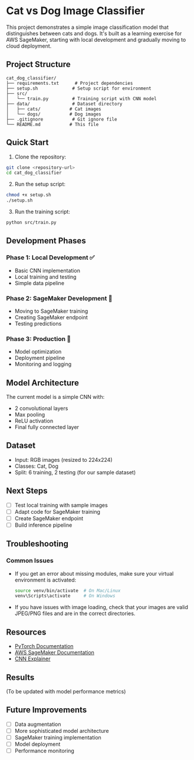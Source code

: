 # Cat vs Dog Image Classifier

This project demonstrates a simple image classification model that distinguishes between cats and dogs. It's built as a learning exercise for AWS SageMaker, starting with local development and gradually moving to cloud deployment.

## Project Structure

```
cat_dog_classifier/
├── requirements.txt      # Project dependencies
├── setup.sh             # Setup script for environment
├── src/
│   └── train.py         # Training script with CNN model
├── data/                # Dataset directory
│   ├── cats/           # Cat images
│   └── dogs/           # Dog images
├── .gitignore           # Git ignore file
└── README.md           # This file
```

## Quick Start

1. Clone the repository:

```bash
git clone <repository-url>
cd cat_dog_classifier
```

2. Run the setup script:

```bash
chmod +x setup.sh
./setup.sh
```

3. Run the training script:

```bash
python src/train.py
```

## Development Phases

### Phase 1: Local Development ✅

- Basic CNN implementation
- Local training and testing
- Simple data pipeline

### Phase 2: SageMaker Development 🔄

- Moving to SageMaker training
- Creating SageMaker endpoint
- Testing predictions

### Phase 3: Production 🔄

- Model optimization
- Deployment pipeline
- Monitoring and logging

## Model Architecture

The current model is a simple CNN with:

- 2 convolutional layers
- Max pooling
- ReLU activation
- Final fully connected layer

## Dataset

- Input: RGB images (resized to 224x224)
- Classes: Cat, Dog
- Split: 6 training, 2 testing (for our sample dataset)

## Next Steps

- [ ] Test local training with sample images
- [ ] Adapt code for SageMaker training
- [ ] Create SageMaker endpoint
- [ ] Build inference pipeline

## Troubleshooting

### Common Issues

- If you get an error about missing modules, make sure your virtual environment is activated:

  ```bash
  source venv/bin/activate  # On Mac/Linux
  venv\Scripts\activate     # On Windows
  ```

- If you have issues with image loading, check that your images are valid JPEG/PNG files and are in the correct directories.

## Resources

- [PyTorch Documentation](https://pytorch.org/docs/stable/index.html)
- [AWS SageMaker Documentation](https://docs.aws.amazon.com/sagemaker/latest/dg/whatis.html)
- [CNN Explainer](https://poloclub.github.io/cnn-explainer/)

## Results

(To be updated with model performance metrics)

## Future Improvements

- [ ] Data augmentation
- [ ] More sophisticated model architecture
- [ ] SageMaker training implementation
- [ ] Model deployment
- [ ] Performance monitoring
